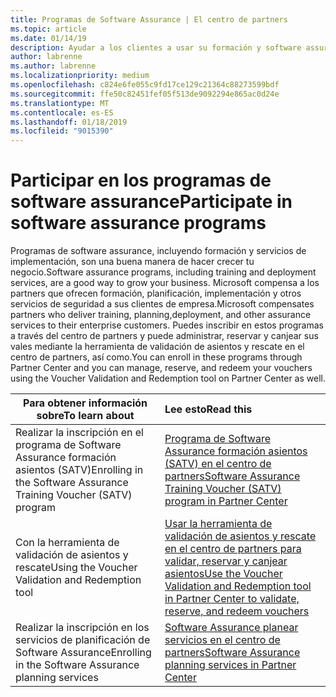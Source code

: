 ```yaml
---
title: Programas de Software Assurance | El centro de partners
ms.topic: article
ms.date: 01/14/19
description: Ayudar a los clientes a usar su formación y software assurance asientos
author: labrenne
ms.author: labrenne
ms.localizationpriority: medium
ms.openlocfilehash: c824e6fe055c9fd17ce129c21364c88273599bdf
ms.sourcegitcommit: ffe50c82451fef05f513de9092294e865ac0d24e
ms.translationtype: MT
ms.contentlocale: es-ES
ms.lasthandoff: 01/18/2019
ms.locfileid: "9015390"
---
```

# <a name="participate-in-software-assurance-programs"></a><span data-ttu-id="f1c21-103">Participar en los programas de software assurance</span><span class="sxs-lookup"><span data-stu-id="f1c21-103">Participate in software assurance programs</span></span>

<span data-ttu-id="f1c21-104">Programas de software assurance, incluyendo formación y servicios de implementación, son una buena manera de hacer crecer tu negocio.</span><span class="sxs-lookup"><span data-stu-id="f1c21-104">Software assurance programs, including training and deployment services, are a good way to grow your business.</span></span> <span data-ttu-id="f1c21-105">Microsoft compensa a los partners que ofrecen formación, planificación, implementación y otros servicios de seguridad a sus clientes de empresa.</span><span class="sxs-lookup"><span data-stu-id="f1c21-105">Microsoft compensates partners who deliver training, planning,deployment, and other assurance services to their enterprise customers.</span></span> <span data-ttu-id="f1c21-106">Puedes inscribir en estos programas a través del centro de partners y puede administrar, reservar y canjear sus vales mediante la herramienta de validación de asientos y rescate en el centro de partners, así como.</span><span class="sxs-lookup"><span data-stu-id="f1c21-106">You can enroll in these programs through Partner Center and you can manage, reserve, and redeem your vouchers using the Voucher Validation and Redemption tool on Partner Center as well.</span></span> 

|**<span data-ttu-id="f1c21-107">Para obtener información sobre</span><span class="sxs-lookup"><span data-stu-id="f1c21-107">To learn about</span></span>**   |**<span data-ttu-id="f1c21-108">Lee esto</span><span class="sxs-lookup"><span data-stu-id="f1c21-108">Read this</span></span>**   |
|--------------------------|:------------------|
|<span data-ttu-id="f1c21-109">Realizar la inscripción en el programa de Software Assurance formación asientos (SATV)</span><span class="sxs-lookup"><span data-stu-id="f1c21-109">Enrolling in the Software Assurance Training Voucher (SATV) program</span></span>|[<span data-ttu-id="f1c21-110">Programa de Software Assurance formación asientos (SATV) en el centro de partners</span><span class="sxs-lookup"><span data-stu-id="f1c21-110">Software Assurance Training Voucher (SATV) program in Partner Center</span></span>](software-assurance-satv.md)|
|<span data-ttu-id="f1c21-111">Con la herramienta de validación de asientos y rescate</span><span class="sxs-lookup"><span data-stu-id="f1c21-111">Using the Voucher Validation and Redemption tool</span></span>|[<span data-ttu-id="f1c21-112">Usar la herramienta de validación de asientos y rescate en el centro de partners para validar, reservar y canjear asientos</span><span class="sxs-lookup"><span data-stu-id="f1c21-112">Use the Voucher Validation and Redemption tool in Partner Center to validate, reserve, and redeem vouchers</span></span>](voucher-validation-tool.md)|
|<span data-ttu-id="f1c21-113">Realizar la inscripción en los servicios de planificación de Software Assurance</span><span class="sxs-lookup"><span data-stu-id="f1c21-113">Enrolling in the Software Assurance planning services</span></span>|[<span data-ttu-id="f1c21-114">Software Assurance planear servicios en el centro de partners</span><span class="sxs-lookup"><span data-stu-id="f1c21-114">Software Assurance planning services in Partner Center</span></span>](software-assurance-dps.md) 
